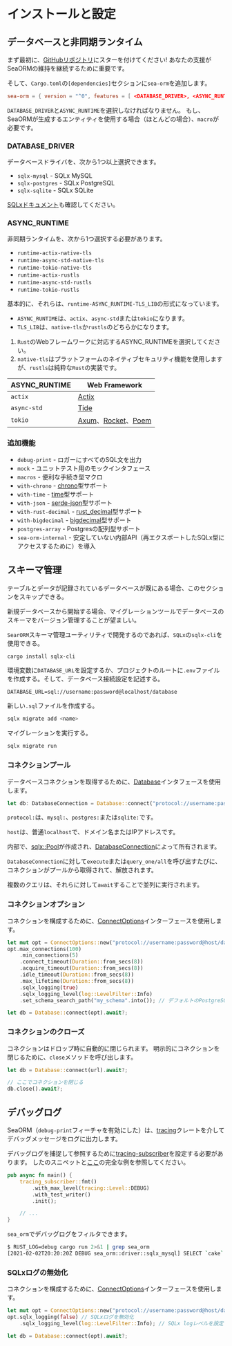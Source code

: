 # インストールと設定

## データベースと非同期ランタイム

まず最初に、[GitHubリポジトリ](https://github.com/SeaQL/sea-orm)にスターを付けてください!
あなたの支援がSeaORMの維持を継続するために重要です。

そして、`Cargo.toml`の`[dependencies]`セクションに`sea-orm`を追加します。

```toml
sea-orm = { version = "^0", features = [ <DATABASE_DRIVER>, <ASYNC_RUNTIME>, "macros" ] }
```

`DATABASE_DRIVER`と`ASYNC_RUNTIME`を選択しなければなりません。
もし、SeaORMが生成するエンティティを使用する場合（ほとんどの場合）、`macro`が必要です。

### DATABASE_DRIVER

データベースドライバを、次から1つ以上選択できます。

* `sqlx-mysql` - SQLx MySQL
* `sqlx-postgres` - SQLx PostgreSQL
* `sqlx-sqlite` - SQLx SQLite

[SQLxドキュメント](https://docs.rs/crate/sqlx/latest/features)も確認してください。

### ASYNC_RUNTIME

非同期ランタイムを、次から1つ選択する必要があります。

* `runtime-actix-native-tls`
* `runtime-async-std-native-tls`
* `runtime-tokio-native-tls`
* `runtime-actix-rustls`
* `runtime-async-std-rustls`
* `runtime-tokio-rustls`

基本的に、それらは、`runtime-ASYNC_RUNTIME-TLS_LIB`の形式になっています。

* `ASYNC_RUNTIME`は、`actix`、`async-std`または`tokio`になります。
* `TLS_LIB`は、`native-tls`か`rustls`のどちらかになります。

1. `Rust`のWebフレームワークに対応するASYNC_RUNTIMEを選択してください。
2. `native-tls`はプラットフォームのネイティブセキュリティ機能を使用しますが、`rustls`は純粋な`Rust`の実装です。

| ASYNC_RUNTIME | Web Framework                                                           |
| ------------- | ----------------------------------------------------------------------- |
| `actix`       | [Actix](https://actix.rs/)                                              |
| `async-std`   | [Tide](https://docs.rs/tide)                                            |
| `tokio`       | [Axum](https://docs.rs/axum/latest/axum/)、[Rocket](https://rocket.rs/)、[Poem](https://docs.rs/poem) |

### 追加機能

* `debug-print` - ロガーにすべてのSQL文を出力
* `mock` - ユニットテスト用のモックインタフェース
* `macros` - 便利な手続き型マクロ
* `with-chrono` - [chrono](https://crates.io/crates/chrono)型サポート
* `with-time` - [time](https://crates.io/crates/time)型サポート
* `with-json` - [serde-json](https://crates.io/crates/serde-json)型サポート
* `with-rust-decimal` - [rust_decimal](https://crates.io/crates/rust_decimal)型サポート
* `with-bigdecimal` - [bigdecimal](https://crates.io/crates/bigdecimal)型サポート
* `postgres-array` - Postgresの配列型サポート
* `sea-orm-internal` - 安定していない内部API（再エクスポートしたSQLx型にアクセスするために）を導入

## スキーマ管理

テーブルとデータが記録されているデータベースが既にある場合、このセクションをスキップできる。

新規データベースから開始する場合、マイグレーションツールでデータベースのスキーマをバージョン管理することが望ましい。

`SearORM`スキーマ管理ユーティリティで開発するのであれば、`SQLx`の`sqlx-cli`を使用できる。

```bash
cargo install sqlx-cli
```

環境変数に`DATABASE_URL`を設定するか、プロジェクトのルートに`.env`ファイルを作成する。そして、データベース接続設定を記述する。

```.env
DATABASE_URL=sql://username:password@localhost/database
```

新しい`.sql`ファイルを作成する。

```bash
sqlx migrate add <name>
```

マイグレーションを実行する。

```bash
sqlx migrate run
```

### コネクションプール

データベースコネクションを取得するために、[Database](https://docs.rs/sea-orm/0.5/sea_orm/struct.Database.html)インタフェースを使用します。

```rust
let db: DatabaseConnection = Database::connect("protocol://username:password@host/database").await?;
```

`protocol:`は、`mysql:`、`postgres:`または`sqlite:`です。

`host`は、普通`localhost`で、ドメイン名またはIPアドレスです。

内部で、[sqlx::Pool](https://docs.rs/sqlx/0.5.x/sqlx/struct.Pool.html)が作成され、[DatabaseConnection](https://docs.rs/sea-orm/0.5/sea_orm/enum.DatabaseConnection.html)によって所有されます。

`DatabaseConnection`に対して`execute`または`query_one/all`を呼び出すたびに、コネクションがプールから取得されて、解放されます。

複数のクエリは、それらに対して`await`することで並列に実行されます。

### コネクションオプション

コネクションを構成するために、[ConnectOptions](https://docs.rs/sea-orm/0.5/sea_orm/struct.ConnectOptions.html)インターフェースを使用します。

```rust
let mut opt = ConnectOptions::new("protocol://username:password@host/database".to_owned());
opt.max_connections(100)
    .min_connections(5)
    .connect_timeout(Duration::from_secs(8))
    .acquire_timeout(Duration::from_secs(8))
    .idle_timeout(Duration::from_secs(8))
    .max_lifetime(Duration::from_secs(8))
    .sqlx_logging(true)
    .sqlx_logging_level(log::LevelFilter::Info)
    .set_schema_search_path("my_schema".into()); // デフォルトのPostgreSQLスキーマを設定

let db = Database::connect(opt).await?;
```

### コネクションのクローズ

コネクションはドロップ時に自動的に閉じられます。
明示的にコネクションを閉じるために、`close`メソッドを呼び出します。

```rust
let db = Database::connect(url).await?;

// ここでコネクションを閉じる
db.close().await?;
```

## デバッグログ

SeaORM（`debug-print`フィーチャを有効にした）は、[tracing](https://crates.io/crates/tracing)クレートを介してデバッグメッセージをログに出力します。

デバッグログを捕捉して参照するために[tracing-subscriber](https://crates.io/crates/tracing-subscriber)を設定する必要があります。
したのスニペットと[ここ](https://github.com/SeaQL/sea-orm/blob/master/examples/actix_example/src/main.rs)の完全な例を参照してください。

```rust
pub async fn main() {
    tracing_subscriber::fmt()
        .with_max_level(tracing::Level::DEBUG)
        .with_test_writer()
        .init();

    // ...
}
```

`sea_orm`でデバッグログをフィルタできます。

```bash
$ RUST_LOG=debug cargo run 2>&1 | grep sea_orm
[2021-02-02T20:20:20Z DEBUG sea_orm::driver::sqlx_mysql] SELECT `cake`.`id`, `cake`.`name` FROM `cake` LIMIT 1
```

### SQLxログの無効化

コネクションを構成するために、[ConnectOptions](https://docs.rs/sea-orm/*/sea_orm/struct.ConnectOptions.html)インターフェースを使用します。

```rust
let mut opt = ConnectOptions::new("protocol://username:password@host/database".to_owned());
opt.sqlx_logging(false) // SQLxログを無効化
    .sqlx_logging_level(log::LevelFilter::Info); // SQLx logレベルを設定

let db = Database::connect(opt).await?;
```
